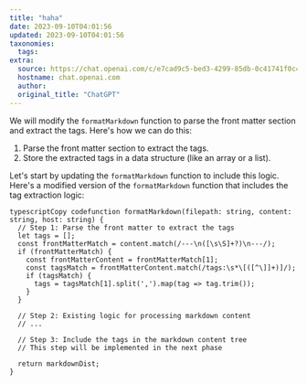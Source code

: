 ```yaml
---
title: "haha"
date: 2023-09-10T04:01:56
updated: 2023-09-10T04:01:56
taxonomies:
  tags: 
extra:
  source: https://chat.openai.com/c/e7cad9c5-bed3-4299-85db-0c41741f0c47
  hostname: chat.openai.com
  author: 
  original_title: "ChatGPT"
---
```


We will modify the `formatMarkdown` function to parse the front matter section and extract the tags. Here's how we can do this:

1.  Parse the front matter section to extract the tags.
2.  Store the extracted tags in a data structure (like an array or a list).

Let's start by updating the `formatMarkdown` function to include this logic. Here's a modified version of the `formatMarkdown` function that includes the tag extraction logic:

```
typescriptCopy codefunction formatMarkdown(filepath: string, content: string, host: string) {
  // Step 1: Parse the front matter to extract the tags
  let tags = [];
  const frontMatterMatch = content.match(/---\n([\s\S]+?)\n---/);
  if (frontMatterMatch) {
    const frontMatterContent = frontMatterMatch[1];
    const tagsMatch = frontMatterContent.match(/tags:\s*\[([^\]]+)]/);
    if (tagsMatch) {
      tags = tagsMatch[1].split(',').map(tag => tag.trim());
    }
  }

  // Step 2: Existing logic for processing markdown content
  // ...

  // Step 3: Include the tags in the markdown content tree
  // This step will be implemented in the next phase

  return markdownDist;
}
```
